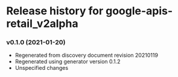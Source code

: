 # Release history for google-apis-retail_v2alpha

### v0.1.0 (2021-01-20)

* Regenerated from discovery document revision 20210119
* Regenerated using generator version 0.1.2
* Unspecified changes

